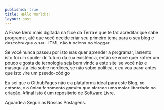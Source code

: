 ```yaml
---
published: true
title: Hello World!!!
layout: post
---
```

A Frase Nerd mais digitada na face da Terra e que te faz acreditar que sabe programar, até que você decide criar seu primeiro tema para o seu blog e descobre que o seu HTML não funciona no blogger.

Se você nunca passou por isto mas quer aprender a programar, lamento isto foi um spoiler do futuro da sua existência, então se você quer sofrer um pouco e gosta de tecnologia seja bem vindo a este site, se você não e masoquista leia sobre nerdices, se não sobre política, e eu vou parar antes que isto vire um pseudo-código.

Eu sei que o GithubPages não e a plataforma ideal para este Blog, no entanto, e a única ferramenta gratuita que oferece uma maior liberdade na criação. Afinal isto é um repositorio de Software Livre.

Aguarde a Seguir as Nossas Postagens.